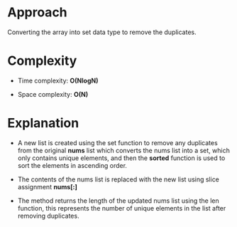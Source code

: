 # Approach

Converting the array into set data type to remove the duplicates.

# Complexity

- Time complexity: **O(NlogN)**

- Space complexity: **O(N)**

# Explanation

- A new list is created using the set function to remove any duplicates from the original **nums** list which converts the nums list into a set, which only contains unique elements, and then the **sorted** function is used to sort the elements in ascending order.

- The contents of the nums list is replaced with the new list using slice assignment **nums[:]**

- The method returns the length of the updated nums list using the len function, this represents the number of unique elements in the list after removing duplicates.
